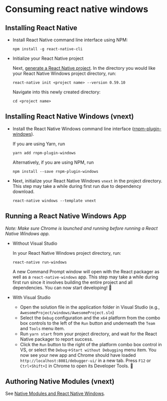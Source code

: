 
# Consuming react native windows

## Installing React Native

- Install React Native command line interface using NPM:
  ```
  npm install -g react-native-cli
  ```
- Initialize your React Native project

  Next, [generate a React Native project](http://facebook.github.io/react-native/docs/getting-started.html#creating-a-new-application). In the directory you would like your React Native Windows project directory, run:
  ```
  react-native init <project name> --version 0.59.10
  ```
  Navigate into this newly created directory:
  ```
  cd <project name>
  ```

## Installing React Native Windows (vnext)

* Install the React Native Windows command line interface ([rnpm-plugin-windows](https://www.npmjs.com/package/rnpm-plugin-windows)).

  If you are using Yarn, run
  ```
  yarn add rnpm-plugin-windows
  ```
  Alternatively, if you are using NPM, run
  ```
  npm install --save rnpm-plugin-windows
  ```

* Next, initialize your React Native Windows `vnext` in the project directory. This step may take a while during first run due to dependency download.
  ```
  react-native windows --template vnext
  ```

## Running a React Native Windows App

*Note: Make sure Chrome is launched and running before running a React Native Windows app.*

- Without Visual Studio

  In your React Native Windows project directory, run:
  ```
  react-native run-windows
  ```
  A new Command Prompt window will open with the React packager as well as a `react-native-windows` app. This step may take a while during first run since it involves building the entire project and all dependencies. You can now start developing! :tada:

- With Visual Studio

   - Open the solution file in the application folder in Visual Studio (e.g., `AwesomeProject/windows/AwesomeProject.sln`)
   - Select the `Debug` configuration and the `x64` platform from the combo box controls to the left of the `Run` button and underneath the `Team` and `Tools` menu item.
   - Run `yarn start` from your project directory, and wait for the React Native packager to report success.
   - Click the `Run` button to the right of the platform combo box control in VS, or select the `Debug`->`Start without Debugging` menu item. You now see your new app and Chrome should have loaded `http://localhost:8081/debugger-ui/` in a new tab. Press `F12` or `Ctrl+Shift+I` in Chrome to open its Developer Tools. :tada:

## Authoring Native Modules (vnext)

See [Native Modules and React Native Windows](NativeModules.md).
